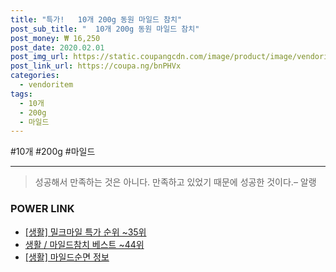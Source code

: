 ```yaml
--- 
title: "특가!   10개 200g 동원 마일드 참치" 
post_sub_title: "  10개 200g 동원 마일드 참치" 
post_money: ₩ 16,250 
post_date: 2020.02.01 
post_img_url: https://static.coupangcdn.com/image/product/image/vendoritem/2019/04/28/3005072501/ab5850d4-47a6-465b-904a-5d350709f1f1.jpg 
post_link_url: https://coupa.ng/bnPHVx 
categories: 
  - vendoritem 
tags: 
  - 10개 
  - 200g 
  - 마일드 
--- 
```

  #10개 #200g #마일드 
<hr> 

> 성공해서 만족하는 것은 아니다. 만족하고 있었기 때문에 성공한 것이다.– 알랭 


### POWER LINK

* <a href="https://blog.naver.com/sakai111/221788208657" target="_blank"> [생활] 밀크마일 특가 순위 ~35위</a>
* <a href="https://blog.naver.com/santokki14/221792929974" target="_blank">생활 / 마일드참치 베스트 ~44위</a>
* <a href="https://blog.naver.com/sakai111/221765476865" target="_blank"> [생활] 마일드순면 정보 </a>
